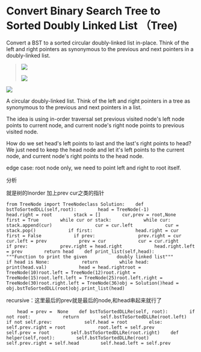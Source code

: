 # Convert Binary Search Tree to Sorted Doubly Linked List  （Tree\)

Convert a BST to a sorted circular doubly-linked list in-place. Think of the left and right pointers as synonymous to the previous and next pointers in a doubly-linked list.

> ![](http://4.bp.blogspot.com/_UElib2WLeDE/TPRo1mUmf2I/AAAAAAAACZM/BzwriSAGybw/s1600/tree.png)
>
> ![](http://4.bp.blogspot.com/_UElib2WLeDE/TPRo9cJLq_I/AAAAAAAACZQ/aiBIfOyQFX0/s1600/treelist2.gif)

![](http://1.bp.blogspot.com/_UElib2WLeDE/TPR8ILKoieI/AAAAAAAACZY/BoU90YXHePc/s1600/doublylist.gif)

A circular doubly-linked list. Think of the left and right pointers in a tree as synonymous to the previous and next pointers in a list.

The idea is using in-order traversal set previous visited node's left node points to current node, and current node's right node points to previous visited node.

How do we set head's left points to last and the last's right points to head? We just need to keep the head node and let it's left points to the current node, and current node's right points to the head node.

edge case: root node only, we need to point left and right to root itself.

分析

就是树的Inorder 加上prev cur之类的指针

```text
from TreeNode import TreeNodeclass Solution:    def bstToSortedDLL(self,root):        head = TreeNode(-1)        head.right = root        stack = []        cur,prev = root,None        first = True        while cur or stack:            while cur:                stack.append(cur)                cur = cur.left            cur = stack.pop()            if first:                head.right = cur                first = False            if prev:                prev.right = cur                cur.left = prev            prev = cur            cur = cur.right        if prev:            prev.right = head.right            head.right.left = prev        return head    def print_list(self,head):        """Function to print the given           doubly linked list"""        if head is None:            return        while head:            print(head.val)            head = head.rightroot = TreeNode(10)root.left = TreeNode(12)root.right = TreeNode(15)root.left.left = TreeNode(25)root.left.right = TreeNode(30)root.right.left = TreeNode(36)obj = Solution()head = obj.bstToSortedDLL(root)obj.print_list(head)
```

recursive：这里最后的prev就是最后的node,和head串起来就行了

```text
    head = prev =  None    def bstToSortedDLLRe(self, root):        if not root:            return        self.bstToSortedDLLRe(root.left)        if not self.prev:            self.head = root        else:            self.prev.right = root            root.left = self.prev        self.prev = root        self.bstToSortedDLLRe(root.right)    def helper(self,root):        self.bstToSortedDLLRe(root)        self.prev.right = self.head        self.head.left = self.prev
```

